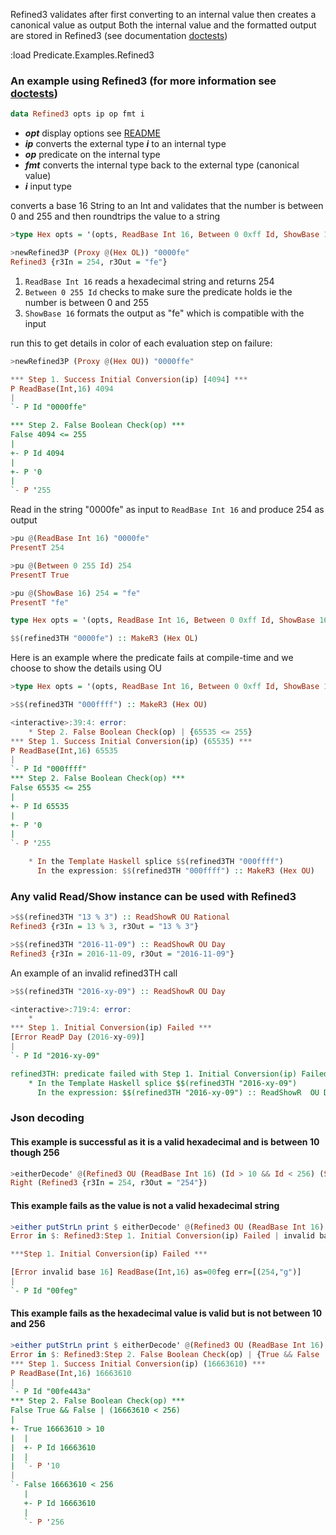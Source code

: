 Refined3 validates after first converting to an internal value then creates a canonical value as output
Both the internal value and the formatted output are stored in Refined3
(see documentation [doctests](src/Predicate/Refined3.hs))

:load Predicate.Examples.Refined3

### An example using Refined3 (for more information see [doctests](src/Predicate/Examples/Refined3.hs))

```haskell
data Refined3 opts ip op fmt i
```
* **_opt_** display options see [README](README.md)
* **_ip_** converts the external type **_i_** to an internal type
* **_op_** predicate on the internal type
* **_fmt_** converts the internal type back to the external type (canonical value)
* **_i_** input type

converts a base 16 String to an Int and validates that the number is between 0 and 255
and then roundtrips the value to a string

```haskell
>type Hex opts = '(opts, ReadBase Int 16, Between 0 0xff Id, ShowBase 16, String)

>newRefined3P (Proxy @(Hex OL)) "0000fe"
Refined3 {r3In = 254, r3Out = "fe"}
```
1. `ReadBase Int 16`
    reads a hexadecimal string and returns 254
2. `Between 0 255 Id`
    checks to make sure the predicate holds ie the number is between 0 and 255
3. `ShowBase 16`
    formats the output as "fe" which is compatible with the input

run this to get details in color of each evaluation step on failure:
```haskell
>newRefined3P (Proxy @(Hex OU)) "0000ffe"

*** Step 1. Success Initial Conversion(ip) [4094] ***
P ReadBase(Int,16) 4094
|
`- P Id "0000ffe"

*** Step 2. False Boolean Check(op) ***
False 4094 <= 255
|
+- P Id 4094
|
+- P '0
|
`- P '255
```

Read in the string "0000fe" as input to `ReadBase Int 16` and produce 254 as output
```haskell
>pu @(ReadBase Int 16) "0000fe"
PresentT 254

>pu @(Between 0 255 Id) 254
PresentT True

>pu @(ShowBase 16) 254 = "fe"
PresentT "fe"
```


```haskell
type Hex opts = '(opts, ReadBase Int 16, Between 0 0xff Id, ShowBase 16, String)

$$(refined3TH "0000fe") :: MakeR3 (Hex OL)
```

Here is an example where the predicate fails at compile-time and we choose to show the details using OU
```haskell
>type Hex opts = '(opts, ReadBase Int 16, Between 0 0xff Id, ShowBase 16, String)

>$$(refined3TH "000ffff") :: MakeR3 (Hex OU)

<interactive>:39:4: error:
    * Step 2. False Boolean Check(op) | {65535 <= 255}
*** Step 1. Success Initial Conversion(ip) (65535) ***
P ReadBase(Int,16) 65535
|
`- P Id "000ffff"
*** Step 2. False Boolean Check(op) ***
False 65535 <= 255
|
+- P Id 65535
|
+- P '0
|
`- P '255

    * In the Template Haskell splice $$(refined3TH "000ffff")
      In the expression: $$(refined3TH "000ffff") :: MakeR3 (Hex OU)
```

### Any valid Read/Show instance can be used with Refined3
```haskell
>$$(refined3TH "13 % 3") :: ReadShowR OU Rational
Refined3 {r3In = 13 % 3, r3Out = "13 % 3"}

>$$(refined3TH "2016-11-09") :: ReadShowR OU Day
Refined3 {r3In = 2016-11-09, r3Out = "2016-11-09"}
```

An example of an invalid refined3TH call
```haskell
>$$(refined3TH "2016-xy-09") :: ReadShowR OU Day

<interactive>:719:4: error:
    *
*** Step 1. Initial Conversion(ip) Failed ***
[Error ReadP Day (2016-xy-09)]
|
`- P Id "2016-xy-09"

refined3TH: predicate failed with Step 1. Initial Conversion(ip) Failed | ReadP Day (2016-xy-09)
    * In the Template Haskell splice $$(refined3TH "2016-xy-09")
      In the expression: $$(refined3TH "2016-xy-09") :: ReadShowR  OU Day
```

### Json decoding

#### This example is successful as it is a valid hexadecimal and is between 10 though 256
```haskell
>eitherDecode' @(Refined3 OU (ReadBase Int 16) (Id > 10 && Id < 256) (ShowP Id) String) "\"00fe\""
Right (Refined3 {r3In = 254, r3Out = "254"})
```

#### This example fails as the value is not a valid hexadecimal string
```haskell
>either putStrLn print $ eitherDecode' @(Refined3 OU (ReadBase Int 16) 'True (ShowP Id) String) "\"00feg\""
Error in $: Refined3:Step 1. Initial Conversion(ip) Failed | invalid base 16

***Step 1. Initial Conversion(ip) Failed ***

[Error invalid base 16] ReadBase(Int,16) as=00feg err=[(254,"g")]
|
`- P Id "00feg"
```

#### This example fails as the hexadecimal value is valid but is not between 10 and 256

```haskell
>either putStrLn print $ eitherDecode' @(Refined3 OU (ReadBase Int 16) (Id > 10 && Id < 256) (ShowP Id) String) "\"00fe443a\""
Error in $: Refined3:Step 2. False Boolean Check(op) | {True && False | (16663610 < 256)}
*** Step 1. Success Initial Conversion(ip) (16663610) ***
P ReadBase(Int,16) 16663610
|
`- P Id "00fe443a"
*** Step 2. False Boolean Check(op) ***
False True && False | (16663610 < 256)
|
+- True 16663610 > 10
|  |
|  +- P Id 16663610
|  |
|  `- P '10
|
`- False 16663610 < 256
   |
   +- P Id 16663610
   |
   `- P '256
```

